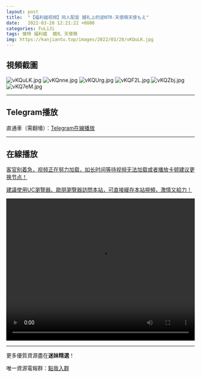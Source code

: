 ```yaml
---
layout: post
title:  "【福利姬视频】同人配音 婚礼上的逆NTR-天使萌天使もえ"
date:   2022-03-28 12:21:22 +0800
categories: FuLiJi
tags: 推特 福利姬  婚礼 天使萌
img: https://kanjiantu.top/images/2022/03/28/vKQuLK.jpg
---
```



## 視頻截圖

![vKQuLK.jpg](https://kanjiantu.top/images/2022/03/28/vKQuLK.jpg)
![vKQnne.jpg](https://kanjiantu.top/images/2022/03/28/vKQnne.jpg)
![vKQUrg.jpg](https://kanjiantu.top/images/2022/03/28/vKQUrg.jpg)
![vKQF2L.jpg](https://kanjiantu.top/images/2022/03/28/vKQF2L.jpg)
![vKQZbj.jpg](https://kanjiantu.top/images/2022/03/28/vKQZbj.jpg)
![vKQ7eM.jpg](https://kanjiantu.top/images/2022/03/28/vKQ7eM.jpg)

* * *
## Telegram播放

直通車（需翻墻）：[Telegram在線播放](https://t.me/mimeijingxuan/276)

* * *
## 在線播放
<u>客官别着急，视频正在努力加载，如长时间等待视频无法加载或者播放卡顿建议更换节点！</u>

<u>建議使用UC瀏覽器、歐朋瀏覽器訪問本站，可直接緩存本站視頻，激情又給力！</u>
<center><video src="https://cdn.publer.io/uploads/videos/623f3437db27975cf785e236/62db93bac70a3defb4269867cd51b7e3.mp4" width="100%" height="380px" controls="controls"></video></center>


* * *
更多優質資源盡在**迷妹精選**！

唯一資源電報群：[點我入群](https://t.me/mimeijingxuan)


